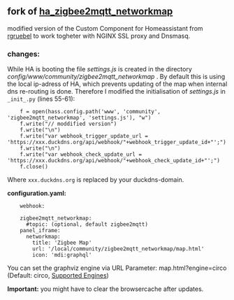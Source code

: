## fork of [ha_zigbee2mqtt_networkmap](https://github.com/rgruebel/ha_zigbee2mqtt_networkmap)

modified version of the Custom Component for Homeassistant from [rgruebel](https://github.com/rgruebel) to work togheter with NGINX SSL proxy and Dnsmasq.

### **changes:**

While HA is booting the file _settings.js_ is created in the directory _config/www/community/zigbee2mqtt_networkmap_ .
By default this is using the local ip-adress of HA, which prevents updating of the map when internal dns re-routing is done. Therefore I modified the initialisation of _settings.js_ in ```_init_.py``` (lines 55-61):

        
        f = open(hass.config.path('www', 'community', 'zigbee2mqtt_networkmap', 'settings.js'), "w")
        f.write("// moddified version")
        f.write("\n")
        f.write("var webhook_trigger_update_url = 'https://xxx.duckdns.org/api/webhook/"+webhook_trigger_update_id+"';")
        f.write("\n")
        f.write("var webhook_check_update_url = 'https://xxx.duckdns.org/api/webhook/"+webhook_check_update_id+"';")
        f.close()

Where ```xxx.duckdns.org``` is replaced by your duckdns-domain.

**configuration.yaml:**


        webhook:
        
        zigbee2mqtt_networkmap:
          #topic: (optional, default zigbee2mqtt)
        panel_iframe:
          networkmap:
            title: 'Zigbee Map'
            url: '/local/community/zigbee2mqtt_networkmap/map.html'
            icon: 'mdi:graphql'
    
  You can set the graphviz engine via URL Parameter: 
  map.html?engine=circo (Default: circo, [Supported Engines](https://github.com/mdaines/viz.js/wikiSupported-Graphviz-Features))  
    
**Important:** you might have to clear the browsercache after updates.
